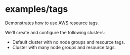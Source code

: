 # examples/tags

Demonstrates how to use AWS resource tags.

We'll create and configure the following clusters:

* Default cluster with no node groups and resource tags.
* Cluster with many node groups and resource tags.
